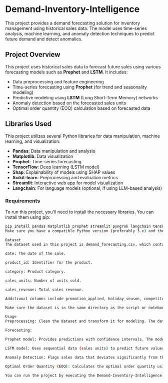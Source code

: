 # Demand-Inventory-Intelligence


This project provides a demand forecasting solution for inventory management using historical sales data. The model uses time-series analysis, machine learning, and anomaly detection techniques to predict future demand and detect anomalies.

## Project Overview

This project uses historical sales data to forecast future sales using various forecasting models such as **Prophet** and **LSTM**. It includes:
- Data preprocessing and feature engineering
- Time-series forecasting using **Prophet** (for trend and seasonality modeling)
- Predictive modeling using **LSTM** (Long Short-Term Memory) networks
- Anomaly detection based on the forecasted sales units
- Optimal order quantity (EOQ) calculation based on forecasted data

## Libraries Used

This project utilizes several Python libraries for data manipulation, machine learning, and visualization:
- **Pandas**: Data manipulation and analysis
- **Matplotlib**: Data visualization
- **Prophet**: Time-series forecasting
- **TensorFlow**: Deep learning (LSTM model)
- **Shap**: Explainability of models using SHAP values
- **Scikit-learn**: Preprocessing and evaluation metrics
- **Streamlit**: Interactive web app for model visualization
- **Langchain**: For language models (optional, if using LLM-based analysis)

### Requirements

To run this project, you'll need to install the necessary libraries. You can install them using pip:

```bash
pip install pandas matplotlib prophet streamlit pyngrok langchain tensorflow shap scikit-learn bayesian-optimization transformers
Make sure you have a compatible Python version (preferably 3.x) and the necessary dependencies installed.

Dataset
The dataset used in this project is demand_forecasting.csv, which contains the following columns:

date: The date of the sale.

product_id: Identifier for the product.

category: Product category.

sales_units: Number of units sold.

sales_revenue: Total sales revenue.

Additional columns include promotion_applied, holiday_season, competitor_price_index, etc.

Make sure the dataset is in the same directory as the script or notebook to ensure the data is loaded properly.

Usage
Preprocessing: Clean the dataset and transform it for modeling. The dataset is loaded and preprocessed using Pandas.

Forecasting:

Prophet model: Provides predictions with confidence intervals. The model is trained on the historical sales data and predicts future sales.

LSTM model: Uses sequential data (sales units) to predict future values.

Anomaly Detection: Flags sales data that deviates significantly from the forecast using the Prophet model.

Optimal Order Quantity (EOQ): Calculates the optimal order quantity using the forecasted demand and given cost parameters.

You can run the project by executing the Demand-Inventory-Intelligence.ipynb notebook or using any Python IDE. Follow the instructions within the code cells.
